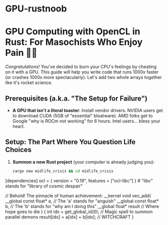 # GPU-rustnoob
# GPU Computing with OpenCL in Rust: For Masochists Who Enjoy Pain 🚀🔥

*Congratulations!* You've decided to burn your CPU's feelings by cheating on it with a GPU. This guide will help you write code that runs 1000x faster (or crashes 1000x more spectacularly). Let's add two whole arrays together like it's rocket science.

## Prerequisites (a.k.a. "The Setup for Failure")

- **A GPU that isn't a literal toaster**: Install vendor drivers. NVIDIA users get to download CUDA (5GB of "essential" bloatware). AMD folks get to Google "why is ROCm not working" for 6 hours. Intel users... bless your heart.
  

## Setup: The Part Where You Question Life Choices

1. **Summon a new Rust project** (your computer is already judging you):
   ```bash
   cargo new midlife_crisis && cd midlife_crisis

[dependencies]
ocl = { version = "0.19", features = ["ocl-libc"] }  # "libc" stands for "library of cosmic despair"

// Behold! The pinnacle of human achievement:
__kernel void vec_add(
    __global const float* a,  // The 'a' stands for "anguish"
    __global const float* b,  // The 'b' stands for "why am I doing this"
    __global float* result    // Where hope goes to die
) {
    int idx = get_global_id(0);  // Magic spell to summon parallel demons
    result[idx] = a[idx] + b[idx];  // WITCHCRAFT
}
